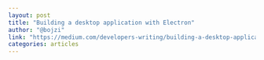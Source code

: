 ```yaml
---
layout: post
title: "Building a desktop application with Electron"
author: "@bojzi"
link: "https://medium.com/developers-writing/building-a-desktop-application-with-electron-204203eeb658"
categories: articles
---
```


